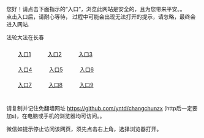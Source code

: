 您好！请点击下面指示的“入口”，浏览此网站是安全的，且为您带来平安。。 <br/>
点击入口后，请耐心等待， 过程中可能会出现无法打开的提示，请忽略，最终会进入网站. </br>

法轮大法在长春<br/>
<div style="padding:10px"><a style="margin:20px" target="_blank" href="https://dr1pobye36pka.cloudfront.net/2Qpsp?cxjpzek" id="ccLink1" rel="nofollow">入口1</a> <a target="_blank" style="margin:20px" href="https://d1acvgdy7jxpdh.cloudfront.net/2Qpsp?lhtcpuu" id="ccLink2" rel="nofollow">入口2</a> <a style="margin:20px" target="_blank" href="https://d1lwi32mmkmk5d.cloudfront.net/2Qpsp?pwaxk" id="ccLink3" rel="nofollow">入口3</a></div>

<div style="padding:10px" ><a style="margin:20px" target="_blank" href="https://dr1pobye36pka.cloudfront.net/2Qpsp?cxjpzek" id="ccLink4" rel="nofollow">入口4</a> <a style="margin:20px" href="https://d1acvgdy7jxpdh.cloudfront.net/2Qpsp?lhtcpuu" target="_blank" id="ccLink5" rel="nofollow">入口5</a> <a style="margin:20px" href="https://d1lwi32mmkmk5d.cloudfront.net/2Qpsp?pwaxk" target="_blank" id="ccLink6" rel="nofollow">入口6</a></div>

<div style="padding:10px"><a style="margin:20px" target="_blank" href="https://dr1pobye36pka.cloudfront.net/2Qpsp?cxjpzek" id="ccLink7" rel="nofollow">入口7</a> <a style="margin:20px" href="https://d1acvgdy7jxpdh.cloudfront.net/2Qpsp?lhtcpuu" target="_blank" id="ccLink8" rel="nofollow">入口8</a> <a style="margin:20px" target="_blank" href="https://d1lwi32mmkmk5d.cloudfront.net/2Qpsp?pwaxk" id="ccLink9" rel="nofollow">入口9</a></div>

<br/>



请复制并记住免翻墙网址 https://github.com/yntd/changchunzx (http后一定要加s)，在电脑或手机的浏览器均可访问。。<br/>

微信如提示停止访问该网页，须先点击右上角，选择浏览器打开。
